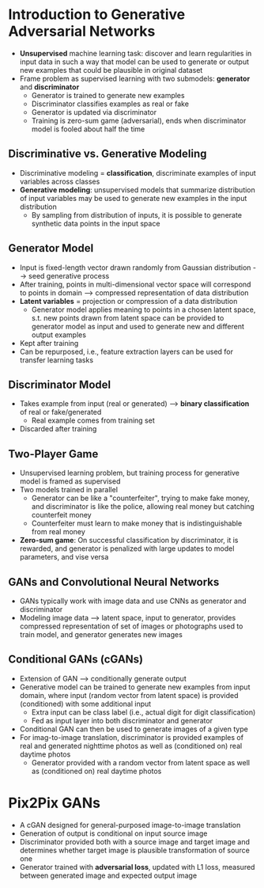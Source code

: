 # Introduction to Generative Adversarial Networks
- **Unsupervised** machine learning task: discover and learn regularities in input data in such a way that model can be used to generate or output new examples that could be plausible in original dataset
- Frame problem as supervised learning with two submodels: **generator** and **discriminator**
    - Generator is trained to generate new examples
    - Discriminator classifies examples as real or fake
    - Generator is updated via discriminator
    - Training is zero-sum game (adversarial), ends when discriminator model is fooled about half the time
## Discriminative vs. Generative Modeling
- Discriminative modeling = **classification**, discriminate examples of input variables across classes
- **Generative modeling**: unsupervised models that summarize distribution of input variables may be used to generate new examples in the input distribution
    - By sampling from distribution of inputs, it is possible to generate synthetic data points in the input space
## Generator Model
- Input is fixed-length vector drawn randomly from Gaussian distribution --> seed generative process
- After training, points in multi-dimensional vector space will correspond to points in domain --> compressed representation of data distribution
- **Latent variables** = projection or compression of a data distribution
    - Generator model applies meaning to points in a chosen latent space, s.t. new points drawn from latent space can be provided to generator model as input and used to generate new and different output examples
- Kept after training
- Can be repurposed, i.e., feature extraction layers can be used for transfer learning tasks
## Discriminator Model
- Takes example from input (real or generated) --> **binary classification** of real or fake/generated
    - Real example comes from training set
- Discarded after training
## Two-Player Game
- Unsupervised learning problem, but training process for generative model is framed as supervised
- Two models trained in parallel
    - Generator can be like a "counterfeiter", trying to make fake money, and discriminator is like the police, allowing real money but catching counterfeit money
    - Counterfeiter must learn to make money that is indistinguishable from real money
- **Zero-sum game**: On successful classification by discriminator, it is rewarded, and generator is penalized with large updates to model parameters, and vise versa
## GANs and Convolutional Neural Networks
- GANs typically work with image data and use CNNs as generator and discriminator
- Modeling image data --> latent space, input to generator, provides compressed representation of set of images or photographs used to train model, and generator generates new images
## Conditional GANs (cGANs)
- Extension of GAN --> conditionally generate output
- Generative model can be trained to generate new examples from input domain, where input (random vector from latent space) is provided (conditioned) with some additional input
    - Extra input can be class label (i.e., actual digit for digit classification)
    - Fed as input layer into both discriminator and generator
- Conditional GAN can then be used to generate images of a given type
- For imag-to-image translation, discriminator is provided examples of real and generated nighttime photos as well as (conditioned on) real daytime photos
    - Generator provided with a random vector from latent space as well as (conditioned on) real daytime photos
# Pix2Pix GANs
- A cGAN designed for general-purposed image-to-image translation
- Generation of output is conditional on input source image
- Discriminator provided both with a source image and target image and determines whether target image is plausible transformation of source one
- Generator trained with **adversarial loss**, updated with L1 loss, measured between generated image and expected output image 